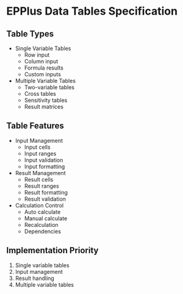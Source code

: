 # EPPlus Data Tables Specification

## Table Types
- Single Variable Tables
  - Row input
  - Column input
  - Formula results
  - Custom inputs
- Multiple Variable Tables
  - Two-variable tables
  - Cross tables
  - Sensitivity tables
  - Result matrices

## Table Features
- Input Management
  - Input cells
  - Input ranges
  - Input validation
  - Input formatting
- Result Management
  - Result cells
  - Result ranges
  - Result formatting
  - Result validation
- Calculation Control
  - Auto calculate
  - Manual calculate
  - Recalculation
  - Dependencies

## Implementation Priority
1. Single variable tables
2. Input management
3. Result handling
4. Multiple variable tables